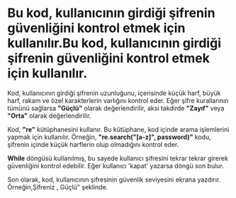 # Bu kod, kullanıcının girdiği şifrenin güvenliğini kontrol etmek için kullanılır.Bu kod, kullanıcının girdiği şifrenin güvenliğini kontrol etmek için kullanılır.

Kod, kullanıcının girdiği şifrenin uzunluğunu, içerisinde küçük harf, büyük harf, rakam ve özel karakterlerin varlığını kontrol eder. Eğer şifre kurallarının tümünü sağlarsa **"Güçlü"** olarak değerlendirilir, aksi takdirde **"Zayıf"** veya **"Orta"** olarak değerlendirilir.

Kod, **"re"** kütüphanesini kullanır. Bu kütüphane, kod içinde arama işlemlerini yapmak için kullanılır. Örneğin, **"re.search("[a-z]", password)"** kodu, şifrenin içinde küçük harflerin olup olmadığını kontrol eder.

**While** döngüsü kullanılmış, bu sayede kullanıcı şifresini tekrar tekrar girerek güvenliğini kontrol edebilir. Eğer kullanıcı 'kapat' yazarsa döngü son bulur.

Son olarak, kod, kullanıcının şifresinin güvenlik seviyesini ekrana yazdırır. Örneğin,Şifreniz , Güçlü" şeklinde.
